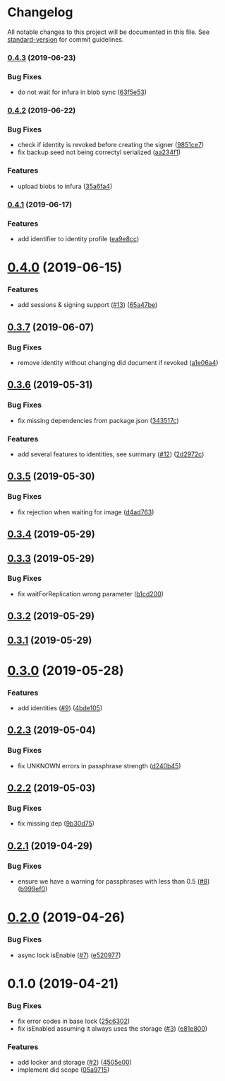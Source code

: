 # Changelog

All notable changes to this project will be documented in this file. See [standard-version](https://github.com/conventional-changelog/standard-version) for commit guidelines.

### [0.4.3](https://github.com/ipfs-shipyard/js-idm-wallet/compare/v0.4.2...v0.4.3) (2019-06-23)


### Bug Fixes

* do not wait for infura in blob sync ([63f5e53](https://github.com/ipfs-shipyard/js-idm-wallet/commit/63f5e53))



### [0.4.2](https://github.com/ipfs-shipyard/js-idm-wallet/compare/v0.4.1...v0.4.2) (2019-06-22)


### Bug Fixes

* check if identity is revoked before creating the signer ([9851ce7](https://github.com/ipfs-shipyard/js-idm-wallet/commit/9851ce7))
* fix backup seed not being correctyl serialized ([aa234f1](https://github.com/ipfs-shipyard/js-idm-wallet/commit/aa234f1))


### Features

* upload blobs to infura ([35a6fa4](https://github.com/ipfs-shipyard/js-idm-wallet/commit/35a6fa4))



### [0.4.1](https://github.com/ipfs-shipyard/js-idm-wallet/compare/v0.4.0...v0.4.1) (2019-06-17)


### Features

* add identifier to identity profile ([ea9e8cc](https://github.com/ipfs-shipyard/js-idm-wallet/commit/ea9e8cc))



<a name="0.4.0"></a>
# [0.4.0](https://github.com/ipfs-shipyard/js-idm-wallet/compare/v0.3.7...v0.4.0) (2019-06-15)


### Features

* add sessions & signing support ([#13](https://github.com/ipfs-shipyard/js-idm-wallet/issues/13)) ([65a47be](https://github.com/ipfs-shipyard/js-idm-wallet/commit/65a47be))



<a name="0.3.7"></a>
## [0.3.7](https://github.com/ipfs-shipyard/js-idm-wallet/compare/v0.3.6...v0.3.7) (2019-06-07)


### Bug Fixes

* remove identity without changing did document if revoked ([a1e06a4](https://github.com/ipfs-shipyard/js-idm-wallet/commit/a1e06a4))



<a name="0.3.6"></a>
## [0.3.6](https://github.com/ipfs-shipyard/js-idm-wallet/compare/v0.3.5...v0.3.6) (2019-05-31)


### Bug Fixes

* fix missing dependencies from package.json ([343517c](https://github.com/ipfs-shipyard/js-idm-wallet/commit/343517c))


### Features

* add several features to identities, see summary ([#12](https://github.com/ipfs-shipyard/js-idm-wallet/issues/12)) ([2d2972c](https://github.com/ipfs-shipyard/js-idm-wallet/commit/2d2972c))



<a name="0.3.5"></a>
## [0.3.5](https://github.com/ipfs-shipyard/js-idm-wallet/compare/v0.3.4...v0.3.5) (2019-05-30)


### Bug Fixes

* fix rejection when waiting for image ([d4ad763](https://github.com/ipfs-shipyard/js-idm-wallet/commit/d4ad763))



<a name="0.3.4"></a>
## [0.3.4](https://github.com/ipfs-shipyard/js-idm-wallet/compare/v0.3.3...v0.3.4) (2019-05-29)



<a name="0.3.3"></a>
## [0.3.3](https://github.com/ipfs-shipyard/js-idm-wallet/compare/v0.3.2...v0.3.3) (2019-05-29)


### Bug Fixes

* fix waitForReplication wrong parameter ([b1cd200](https://github.com/ipfs-shipyard/js-idm-wallet/commit/b1cd200))



<a name="0.3.2"></a>
## [0.3.2](https://github.com/ipfs-shipyard/js-idm-wallet/compare/v0.3.1...v0.3.2) (2019-05-29)



<a name="0.3.1"></a>
## [0.3.1](https://github.com/ipfs-shipyard/js-idm-wallet/compare/v0.3.0...v0.3.1) (2019-05-29)



<a name="0.3.0"></a>
# [0.3.0](https://github.com/ipfs-shipyard/js-idm-wallet/compare/v0.2.3...v0.3.0) (2019-05-28)


### Features

* add identities ([#9](https://github.com/ipfs-shipyard/js-idm-wallet/issues/9)) ([4bde105](https://github.com/ipfs-shipyard/js-idm-wallet/commit/4bde105))



<a name="0.2.3"></a>
## [0.2.3](https://github.com/ipfs-shipyard/js-idm-wallet/compare/v0.2.2...v0.2.3) (2019-05-04)


### Bug Fixes

* fix UNKNOWN errors in passphrase strength ([d240b45](https://github.com/ipfs-shipyard/js-idm-wallet/commit/d240b45))



<a name="0.2.2"></a>
## [0.2.2](https://github.com/ipfs-shipyard/js-idm-wallet/compare/v0.2.1...v0.2.2) (2019-05-03)


### Bug Fixes

* fix missing dep ([9b30d75](https://github.com/ipfs-shipyard/js-idm-wallet/commit/9b30d75))



<a name="0.2.1"></a>
## [0.2.1](https://github.com/ipfs-shipyard/js-idm-wallet/compare/v0.2.0...v0.2.1) (2019-04-29)


### Bug Fixes

* ensure we have a warning for passphrases with less than 0.5 ([#8](https://github.com/ipfs-shipyard/js-idm-wallet/issues/8)) ([b999ef0](https://github.com/ipfs-shipyard/js-idm-wallet/commit/b999ef0))



<a name="0.2.0"></a>
# [0.2.0](https://github.com/ipfs-shipyard/js-idm-wallet/compare/v0.1.0...v0.2.0) (2019-04-26)


### Bug Fixes

* async lock isEnable ([#7](https://github.com/ipfs-shipyard/js-idm-wallet/issues/7)) ([e520977](https://github.com/ipfs-shipyard/js-idm-wallet/commit/e520977))



<a name="0.1.0"></a>
# 0.1.0 (2019-04-21)


### Bug Fixes

* fix error codes in base lock ([25c6302](https://github.com/ipfs-shipyard/js-idm-wallet/commit/25c6302))
* fix isEnabled assuming it always uses the storage ([#3](https://github.com/ipfs-shipyard/js-idm-wallet/issues/3)) ([e81e800](https://github.com/ipfs-shipyard/js-idm-wallet/commit/e81e800))


### Features

* add locker and storage ([#2](https://github.com/ipfs-shipyard/js-idm-wallet/issues/2)) ([4505e00](https://github.com/ipfs-shipyard/js-idm-wallet/commit/4505e00))
* implement did scope ([05a9715](https://github.com/ipfs-shipyard/js-idm-wallet/commit/05a9715))
